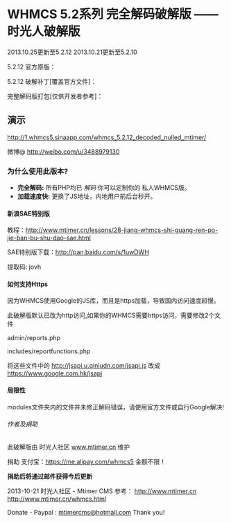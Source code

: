 <h1>WHMCS 5.2系列 完全解码破解版 —— 时光人破解版</h1>

2013.10.25更新至5.2.12
2013.10.21更新至5.2.10

5.2.12 官方原版：

5.2.12 破解补丁[覆盖官方文件]：

完整解码版打包[仅供开发者参考]：

<h2>演示</h2>

http://1.whmcs5.sinaapp.com/whmcs_5.2.12_decoded_nulled_mtimer/

微博@ http://weibo.com/u/3488979130

<h3>为什么使用此版本?</h3>

<ul>
<li>
<strong>完全解码:</strong> 所有PHP均已 <em>解码</em> 你可以定制你的 私人WHMCS版。</li>
<li>
<strong>加载速度快:</strong> 更换了JS地址，内地用户前后台秒开。 </li>
</ul>

<h4>新浪SAE特别版</h4>

教程：http://www.mtimer.cn/lessons/28-jiang-whmcs-shi-guang-ren-po-jie-ban-bu-shu-dao-sae.html

SAE特别版下载：http://pan.baidu.com/s/1uwDWH 

提取码: jovh

<h4>如何支持Https</h4>

因为WHMCS使用Google的JS库，而且是https加载，导致国内访问速度超慢。

此破解版默认已改为http访问,如果你的WHMCS需要https访问，需要修改2个文件

admin/reports.php

includes/reportfunctions.php

将这些文件中的
http://jsapi.u.qiniudn.com/jsapi.js
改成
https://www.google.com.hk/jsapi

<h4>局限性</h4>

modules文件夹内的文件并未修正解码错误，请使用官方文件或自行Google解决!


<h6>作者及捐助</h6>

此破解版由 时光人社区 www.mtimer.cn 维护

捐助 支付宝：https://me.alipay.com/whmcs5 金额不限！

<strong>捐助后将通过邮件获得今后更新</strong>

2013-10-21 时光人社区 - Mtimer CMS
参考：
http://www.mtimer.cn
http://www.mtimer.cn/whmcs.html


Donate - Paypal : mtimercms@hotmail.com   Thank you!